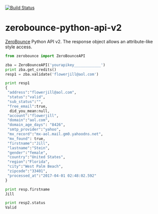 [![Build Status](https://travis-ci.org/riquellopes/zerobounce-python-api.svg?branch=master)](https://travis-ci.org/riquellopes/zerobounce-python-api)
# zerobounce-python-api-v2

[ZeroBounce](https://www.zerobounce.net "Zerobounce Homepage") Python API v2.
The response object allows an attribute-like style access.


```python
from zerobounce import ZeroBounceAPI

zba = ZeroBounceAPI('yourapikey____________')
print zba.get_credits()
resp1 = zba.validate('flowerjill@aol.com')

print resp1
{
 "address":"flowerjill@aol.com",
 "status":"valid",
 "sub_status":"",
 "free_email":true,
  did_you_mean:null,
 "account":"flowerjill",
 "domain":"aol.com",
 "domain_age_days": "8426",
 "smtp_provider":"yahoo",
 "mx_record":"mx-aol.mail.gm0.yahoodns.net",
 "mx_found": true,
 "firstname":"Jill",
 "lastname":"Stein",
 "gender":"female",
 "country":"United States",
 "region":"Florida",
 "city":"West Palm Beach",
 "zipcode":"33401",
 "processed_at":"2017-04-01 02:48:02.592"
}

print resp.firstname
Jill

print resp2.status
Valid


```
